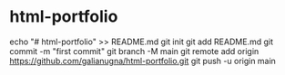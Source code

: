 # html-portfolio
echo "# html-portfolio" >> README.md
git init
git add README.md
git commit -m "first commit"
git branch -M main
git remote add origin https://github.com/galianugna/html-portfolio.git
git push -u origin main
